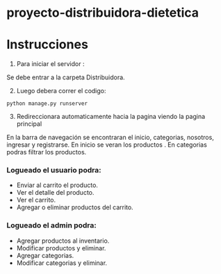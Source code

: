 # proyecto-distribuidora-dietetica

# Instrucciones

1. Para iniciar el servidor :

Se debe entrar a la carpeta Distribuidora.

2. Luego debera correr el codigo:
<pre><code>python manage.py runserver</code></pre>

3. Redireccionara automaticamente hacia la pagina viendo la pagina principal

En la barra de navegación se encontraran el inicio, categorias, nosotros, ingresar y registrarse.
En inicio se veran los productos .
En categorias podras filtrar los productos.

### Logueado el usuario podra:
- Enviar al carrito el producto.
- Ver el detalle del producto.
- Ver el carrito.
- Agregar o eliminar productos del carrito.

### Logueado el admin podra:
- Agregar productos al inventario.
- Modificar productos y eliminar.
- Agregar categorias.
- Modificar categorias y eliminar.
